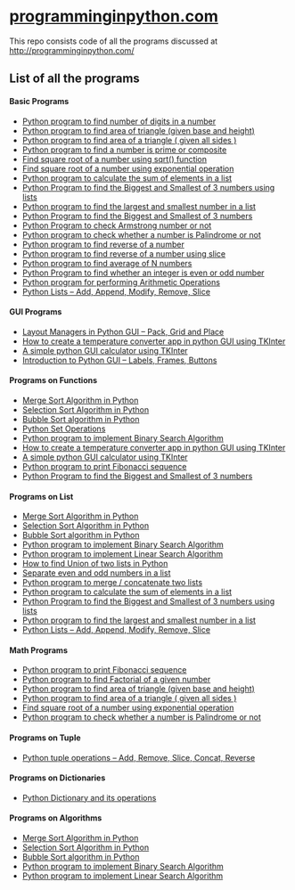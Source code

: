 # <a href="http://Programminginpython.com/">programminginpython.com</a>
This repo consists code of all the programs discussed at http://programminginpython.com/
## List of all the programs
<h4>Basic Programs</h4>
<ul><li><a href="http://programminginpython.com/python-program-find-digits-number/">Python program to find number of digits in a number</a></li><li><a href="http://programminginpython.com/python-program-area-triangle-base-height/">Python program to find area of triangle (given base and height)</a></li><li><a href="http://programminginpython.com/find-area-of-triangle/">Python program to find area of a triangle ( given all sides )</a></li><li><a href="http://programminginpython.com/python-program-find-number-prime-composite/">Python program to find a number is prime or composite</a></li><li><a href="http://programminginpython.com/find-square-root-using-sqrt/">Find square root of a number using sqrt() function</a></li><li><a href="http://programminginpython.com/find-square-root-number-exponential-operation/">Find square root of a number using exponential operation</a></li><li><a href="http://programminginpython.com/python-program-calculate-sum-elements-list/">Python program to calculate the sum of elements in a list</a></li><li><a href="http://programminginpython.com/python-biggest-smallest-3-numbers-lists/">Python Program to find the Biggest and Smallest of 3 numbers using lists</a></li><li><a href="http://programminginpython.com/python-program-largest-smallest-number-list/">Python program to find the largest and smallest number in a list</a></li><li><a href="http://programminginpython.com/biggest-smallest-3-numbers/">Python Program to find the Biggest and Smallest of 3 numbers</a></li><li><a href="http://programminginpython.com/python-check-armstrong-number/">Python Program to check Armstrong number or not</a></li><li><a href="http://programminginpython.com/python-program-check-palindrome/">Python program to check whether a number is Palindrome or not</a></li><li><a href="http://programminginpython.com/python-program-to-find-reverse-of-a-number/">Python program to find reverse of a number</a></li><li><a href="http://programminginpython.com/find-reverse-number-slice/">Python program to find reverse of a number using slice</a></li><li><a href="http://programminginpython.com/python-program-find-average-n-numbers/">Python program to find average of N numbers</a></li><li><a href="http://programminginpython.com/python-program-to-find-whether-a-number-is-even-or-odd/">Python Program to find whether an integer is even or odd number</a></li><li><a href="http://programminginpython.com/python-program-arithmetic-operations/">Python program for performing Arithmetic Operations</a></li><li><a href="http://programminginpython.com/python-lists-add-append-modify-remove-slice/">Python Lists – Add, Append, Modify, Remove, Slice</a></li></ul>
<h4>GUI Programs</h4>
<ul><li><a href="http://programminginpython.com/layout-managers-python-gui-pack-grid-place/">Layout Managers in Python GUI – Pack, Grid and Place</a></li><li><a href="http://programminginpython.com/create-temperature-converter-app-python-gui-using-tkinter/">How to create a temperature converter app in python GUI using TKInter</a></li><li><a href="http://programminginpython.com/python-gui-calculator-using-tkinter/">A simple python GUI calculator using TKInter</a></li><li><a href="http://programminginpython.com/intro-python-gui-labels-frames-buttons/">Introduction to Python GUI – Labels, Frames, Buttons</a></li></ul>
<h4>Programs on Functions</h4>
<ul><li><a href="http://programminginpython.com/merge-sort-algorithm-python/">Merge Sort Algorithm in Python</a></li><li><a href="http://programminginpython.com/selection-sort-algorithm-python/">Selection Sort Algorithm in Python</a></li><li><a href="http://programminginpython.com/bubble-sort-algorithm-python/">Bubble Sort algorithm in Python</a></li><li><a href="http://programminginpython.com/python-set-operations/">Python Set Operations</a></li><li><a href="http://programminginpython.com/binary-search-algorithm-python/">Python program to implement Binary Search Algorithm</a></li><li><a href="http://programminginpython.com/create-temperature-converter-app-python-gui-using-tkinter/">How to create a temperature converter app in python GUI using TKInter</a></li><li><a href="http://programminginpython.com/python-gui-calculator-using-tkinter/">A simple python GUI calculator using TKInter</a></li><li><a href="http://programminginpython.com/python-program-print-fibonacci-sequence/">Python program to print Fibonacci sequence</a></li><li><a href="http://programminginpython.com/biggest-smallest-3-numbers/">Python Program to find the Biggest and Smallest of 3 numbers</a></li></ul>
<h4>Programs on List</h4>
<ul><li><a href="http://programminginpython.com/merge-sort-algorithm-python/">Merge Sort Algorithm in Python</a></li><li><a href="http://programminginpython.com/selection-sort-algorithm-python/">Selection Sort Algorithm in Python</a></li><li><a href="http://programminginpython.com/bubble-sort-algorithm-python/">Bubble Sort algorithm in Python</a></li><li><a href="http://programminginpython.com/binary-search-algorithm-python/">Python program to implement Binary Search Algorithm</a></li><li><a href="http://programminginpython.com/python-program-linear-search-algorithm/">Python program to implement Linear Search Algorithm</a></li><li><a href="http://programminginpython.com/find-union-two-lists-python/">How to find Union of two lists in Python</a></li><li><a href="http://programminginpython.com/separate-even-odd-numbers-lists/">Separate even and odd numbers in a list</a></li><li><a href="http://programminginpython.com/python-program-merge-concatenate-two-lists/">Python program to merge / concatenate two lists</a></li><li><a href="http://programminginpython.com/python-program-calculate-sum-elements-list/">Python program to calculate the sum of elements in a list</a></li><li><a href="http://programminginpython.com/python-biggest-smallest-3-numbers-lists/">Python Program to find the Biggest and Smallest of 3 numbers using lists</a></li><li><a href="http://programminginpython.com/python-program-largest-smallest-number-list/">Python program to find the largest and smallest number in a list</a></li><li><a href="http://programminginpython.com/python-lists-add-append-modify-remove-slice/">Python Lists – Add, Append, Modify, Remove, Slice</a></li></ul>
<h4>Math Programs</h4>
<ul><li><a href="http://programminginpython.com/python-program-print-fibonacci-sequence/">Python program to print Fibonacci sequence</a></li><li><a href="http://programminginpython.com/python-program-find-factorial-number/">Python program to find Factorial of a given number</a></li><li><a href="http://programminginpython.com/python-program-area-triangle-base-height/">Python program to find area of triangle (given base and height)</a></li><li><a href="http://programminginpython.com/find-area-of-triangle/">Python program to find area of a triangle ( given all sides )</a></li><li><a href="http://programminginpython.com/find-square-root-number-exponential-operation/">Find square root of a number using exponential operation</a></li><li><a href="http://programminginpython.com/python-program-check-palindrome/">Python program to check whether a number is Palindrome or not</a></li></ul>
<h4>Programs on Tuple</h4>
<ul><li><a href="http://programminginpython.com/python-tuple-add-remove-slice-concatenate-reverse/">Python tuple operations – Add, Remove, Slice, Concat, Reverse</a></li></ul>
<h4>Programs on Dictionaries</h4>
<ul><li><a href="http://programminginpython.com/python-dictionary-operations/">Python Dictionary and its operations</a></li></ul>
<h4>Programs on Algorithms</h4>
<ul><li><a href="http://programminginpython.com/merge-sort-algorithm-python/">Merge Sort Algorithm in Python</a></li><li><a href="http://programminginpython.com/selection-sort-algorithm-python/">Selection Sort Algorithm in Python</a></li><li><a href="http://programminginpython.com/bubble-sort-algorithm-python/">Bubble Sort algorithm in Python</a></li><li><a href="http://programminginpython.com/binary-search-algorithm-python/">Python program to implement Binary Search Algorithm</a></li><li><a href="http://programminginpython.com/python-program-linear-search-algorithm/">Python program to implement Linear Search Algorithm</a></li></ul>
